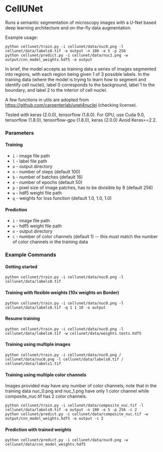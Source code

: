 # CellUNet

Runs a semantic segmentation of microscopy images with a U-Net based deep
learning architecture and on-the-fly data augmentation. 

Example usage:
```
python cellunet/train.py -i cellunet/data/nuc0.png -l cellunet/data/labels0.tif -o output -n 100 -e 5 -p 256
python cellunet/predict.py -i cellunet/data/nuc1.png -w output/cnn_model_weights.hdf5 -o output
```

In brief, the model accepts as training data a series of images segmented into 
regions, with each region being given 1 of 3 possible labels. In the training
data (where the model is trying to learn how to segment and identify cell nuclei), 
label 0 corresponds to the background, label 1 to the boundary, and label 2 to 
the interior of cell nuclei. 

A few functions in utils are adopted from https://github.com/carpenterlab/unet4nuclei (checking license).  

Tested with keras (2.0.0), tensorflow (1.8.0).
For GPU, use Cuda 9.0, tensorflow (1.8.0), tensorflow-gpu (1.8.0), keras (2.0.0)
Avoid Keras==2.2.

### Parameters

#### Training

- `i` - image file path
- `l` - label file path
- `o` - output directory
- `n` - number of steps (default 100)
- `b` - number of batches (default 16)
- `e` - number of epochs (default 50)
- `p` - pixel size of image patches, has to be divisible by 8 (default 256)
- `w` - hdf5 weight file path
- `q` - weights for loss function (default 1.0, 1.0, 1.0)

#### Prediction

- `i` - image file path
- `w` - hdf5 weight file path 
- `o` - output directory
- `c` - number of color channels (default 1) -- this *must* match the number of color channels in the training data

### Example Commands


#### Getting started
```
python cellunet/train.py -i cellunet/data/nuc0.png -l cellunet/data/labels0.tif
```

#### Training with flexible weights (10x weights on Border)
```
python cellunet/train.py -i cellunet/data/nuc0.png -l cellunet/data/labels0.tif -q 1 1 10 -o output
```

#### Resume training
```
python cellunet/train.py -i cellunet/data/nuc0.png -l cellunet/data/labels0.tif -w cellunet/data/weights.tests.hdf5
```

#### Training using multiple images
```
python cellunet/train.py -i cellunet/data/nuc0.png / cellunet/data/nuc0.png -l cellunet/data/labels0.tif / cellunet/data/labels1.tif
```

#### Training using multiple color channels
Images provided may have any number of color channels; note that in the training
data nuc_0.png and nuc_1.png have only 1 color channel while composite_nuc.tif has
2 color channels.
```
python cellunet/train.py -i cellunet/data/composite_nuc.tif -l cellunet/data/labels0.tif -o output -n 100 -e 5 -p 256 -c 2
python cellunet/predict.py -i cellunet/data/composite_nuc.tif -w output/cnn_model_weights.hdf5 -o output -c 2
```

#### Prediction with trained weights
```
python cellunet/predict.py -i cellunet/data/nuc0.png -w cellunet/data/cnn_model_weights.hdf5
```
